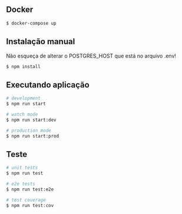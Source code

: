 ## Docker
```bash
$ docker-compose up
```

## Instalação manual

Não esqueça de alterar o POSTGRES_HOST que está no arquivo .env!

```bash
$ npm install
```

## Executando aplicação

```bash
# development
$ npm run start

# watch mode
$ npm run start:dev

# production mode
$ npm run start:prod
```

## Teste

```bash
# unit tests
$ npm run test

# e2e tests
$ npm run test:e2e

# test coverage
$ npm run test:cov
```
